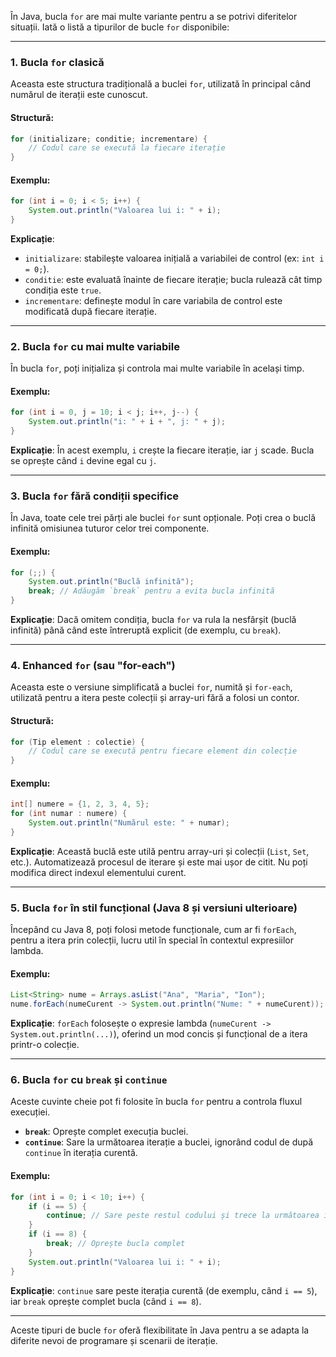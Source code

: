 În Java, bucla `for` are mai multe variante pentru a se potrivi diferitelor situații. Iată o listă a tipurilor de bucle `for` disponibile:

---

### 1. **Bucla `for` clasică**

Aceasta este structura tradițională a buclei `for`, utilizată în principal când numărul de iterații este cunoscut.

#### Structură:
```java
for (initializare; conditie; incrementare) {
    // Codul care se execută la fiecare iterație
}
```

#### Exemplu:
```java
for (int i = 0; i < 5; i++) {
    System.out.println("Valoarea lui i: " + i);
}
```

**Explicație**:
- `initializare`: stabilește valoarea inițială a variabilei de control (ex: `int i = 0;`).
- `conditie`: este evaluată înainte de fiecare iterație; bucla rulează cât timp condiția este `true`.
- `incrementare`: definește modul în care variabila de control este modificată după fiecare iterație.

---

### 2. **Bucla `for` cu mai multe variabile**

În bucla `for`, poți inițializa și controla mai multe variabile în același timp.

#### Exemplu:
```java
for (int i = 0, j = 10; i < j; i++, j--) {
    System.out.println("i: " + i + ", j: " + j);
}
```

**Explicație**: În acest exemplu, `i` crește la fiecare iterație, iar `j` scade. Bucla se oprește când `i` devine egal cu `j`.

---

### 3. **Bucla `for` fără condiții specifice**

În Java, toate cele trei părți ale buclei `for` sunt opționale. Poți crea o buclă infinită omisiunea tuturor celor trei componente.

#### Exemplu:
```java
for (;;) {
    System.out.println("Buclă infinită");
    break; // Adăugăm `break` pentru a evita bucla infinită
}
```

**Explicație**: Dacă omitem condiția, bucla `for` va rula la nesfârșit (buclă infinită) până când este întreruptă explicit (de exemplu, cu `break`).

---

### 4. **Enhanced `for` (sau "for-each")**

Aceasta este o versiune simplificată a buclei `for`, numită și `for-each`, utilizată pentru a itera peste colecții și array-uri fără a folosi un contor.

#### Structură:
```java
for (Tip element : colectie) {
    // Codul care se execută pentru fiecare element din colecție
}
```

#### Exemplu:
```java
int[] numere = {1, 2, 3, 4, 5};
for (int numar : numere) {
    System.out.println("Numărul este: " + numar);
}
```

**Explicație**: Această buclă este utilă pentru array-uri și colecții (`List`, `Set`, etc.). Automatizează procesul de iterare și este mai ușor de citit. Nu poți modifica direct indexul elementului curent.

---

### 5. **Bucla `for` în stil funcțional (Java 8 și versiuni ulterioare)**

Începând cu Java 8, poți folosi metode funcționale, cum ar fi `forEach`, pentru a itera prin colecții, lucru util în special în contextul expresiilor lambda.

#### Exemplu:
```java
List<String> nume = Arrays.asList("Ana", "Maria", "Ion");
nume.forEach(numeCurent -> System.out.println("Nume: " + numeCurent));
```

**Explicație**: `forEach` folosește o expresie lambda (`numeCurent -> System.out.println(...)`), oferind un mod concis și funcțional de a itera printr-o colecție.

---

### 6. **Bucla `for` cu `break` și `continue`**

Aceste cuvinte cheie pot fi folosite în bucla `for` pentru a controla fluxul execuției.

- **`break`**: Oprește complet execuția buclei.
- **`continue`**: Sare la următoarea iterație a buclei, ignorând codul de după `continue` în iterația curentă.

#### Exemplu:
```java
for (int i = 0; i < 10; i++) {
    if (i == 5) {
        continue; // Sare peste restul codului și trece la următoarea iterație
    }
    if (i == 8) {
        break; // Oprește bucla complet
    }
    System.out.println("Valoarea lui i: " + i);
}
```

**Explicație**: `continue` sare peste iterația curentă (de exemplu, când `i == 5`), iar `break` oprește complet bucla (când `i == 8`).

---

Aceste tipuri de bucle `for` oferă flexibilitate în Java pentru a se adapta la diferite nevoi de programare și scenarii de iterație.
